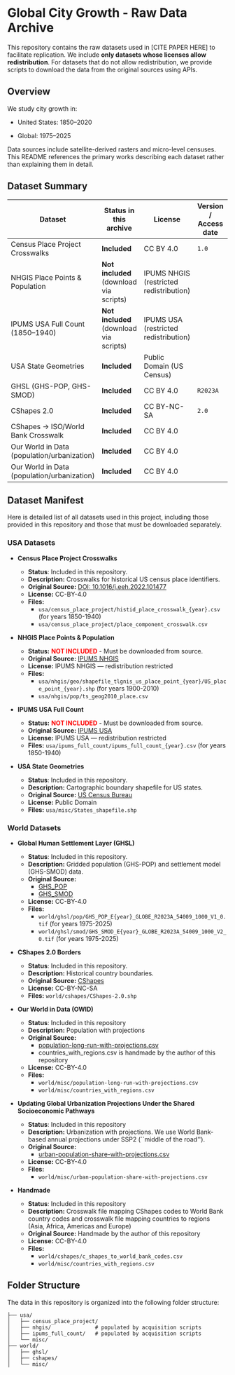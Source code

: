 # Global City Growth - Raw Data Archive

This repository contains the raw datasets used in [CITE PAPER HERE] to facilitate replication.
We include **only datasets whose licenses allow redistribution**. 
For datasets that do not allow redistribution, we provide scripts to download the data from the original sources using APIs.

## Overview

We study city growth in:

- United States: 1850–2020

- Global: 1975–2025

Data sources include satellite-derived rasters and micro-level censuses. 
This README references the primary works describing each dataset rather than explaining them in detail.

## Dataset Summary

| Dataset                                     | Status in this archive                  | License                                 | Version / Access date    | Citation / URL                                             |
| ------------------------------------------- | --------------------------------------- | --------------------------------------- | ------------------------ | ---------------------------------------------------------- |
| Census Place Project Crosswalks             | **Included**                            | CC BY 4.0                               | `1.0`                    | DOI: `10.1016/j.eeh.2022.101477`                           |
| NHGIS Place Points & Population             | **Not included** (download via scripts) | IPUMS NHGIS (restricted redistribution) |                          | [https://www.nhgis.org/](https://www.nhgis.org/)           |
| IPUMS USA Full Count (1850–1940)            | **Not included** (download via scripts) | IPUMS USA (restricted redistribution)   |                          | [https://usa.ipums.org/](https://usa.ipums.org/)           |
| USA State Geometries                        | **Included**                            | Public Domain (US Census)               |                          | Census Cartographic Boundary Files                         |
| GHSL (GHS-POP, GHS-SMOD)                    | **Included**                            | CC BY 4.0                               | `R2023A`                 | Copernicus EMS (GHSL)                                      |
| CShapes 2.0                                 | **Included**                            | CC BY-NC-SA                             | `2.0`                    | [https://cshapes.org/](https://cshapes.org/)               |
| CShapes → ISO/World Bank Crosswalk          | **Included**                            | CC BY 4.0                               |                          | This repository                                            |
| Our World in Data (population/urbanization) | **Included**                            | CC BY 4.0                               |                          | [https://ourworldindata.org/](https://ourworldindata.org/) |
| Our World in Data (population/urbanization) | **Included**                            | CC BY 4.0                               |                          | DOI: `https://doi.org/10.6084/m9.figshare.c.5521821.v1` |


## Dataset Manifest

Here is detailed list of all datasets used in this project, including those provided in this repository and those that must be downloaded separately. 

### USA Datasets

* **Census Place Project Crosswalks**
    * **Status**: Included in this repository.
    * **Description:** Crosswalks for historical US census place identifiers.
    * **Original Source:** [DOI: 10.1016/j.eeh.2022.101477](https://doi.org/10.1016/j.eeh.2022.101477)
    * **License:** CC-BY-4.0
    * **Files:**
        * `usa/census_place_project/histid_place_crosswalk_{year}.csv` (for years 1850-1940)
        * `usa/census_place_project/place_component_crosswalk.csv`

* **NHGIS Place Points & Population**
    * **Status:** <span style="color:red">**NOT INCLUDED**</span> - Must be downloaded from source.
    * **Original Source:** [IPUMS NHGIS](https://www.nhgis.org/)
    * **License:** IPUMS NHGIS — redistribution restricted
    * **Files:**
        * `usa/nhgis/geo/shapefile_tlgnis_us_place_point_{year}/US_place_point_{year}.shp` (for years 1900-2010)
        * `usa/nhgis/pop/ts_geog2010_place.csv`

* **IPUMS USA Full Count**
    * **Status:** <span style="color:red">**NOT INCLUDED**</span> - Must be downloaded from source.
    * **Original Source:** [IPUMS USA](https://usa.ipums.org/)
    * **License:** IPUMS USA — redistribution restricted
    * **Files:** `usa/ipums_full_count/ipums_full_count_{year}.csv` (for years 1850-1940)

* **USA State Geometries**
    * **Status**: Included in this repository.
    * **Description:** Cartographic boundary shapefile for US states.
    * **Original Source:** [US Census Bureau](https://www.census.gov/geographies/mapping-files/time-series/geo/carto-boundary-file.html)
    * **License:** Public Domain
    * **Files:** `usa/misc/States_shapefile.shp`

### World Datasets

* **Global Human Settlement Layer (GHSL)**
    * **Status**: Included in this repository.
    * **Description:** Gridded population (GHS-POP) and settlement model (GHS-SMOD) data.
    * **Original Source:** 
        - [GHS_POP](https://human-settlement.emergency.copernicus.eu/download.php?ds=smod)
        - [GHS_SMOD](https://human-settlement.emergency.copernicus.eu/download.php?ds=pop)
    * **License:** CC-BY-4.0
    * **Files:**
        * `world/ghsl/pop/GHS_POP_E{year}_GLOBE_R2023A_54009_1000_V1_0.tif` (for years 1975-2025)
        * `world/ghsl/smod/GHS_SMOD_E{year}_GLOBE_R2023A_54009_1000_V2_0.tif` (for years 1975-2025)

* **CShapes 2.0 Borders**
    * **Status**: Included in this repository.
    * **Description:** Historical country boundaries.
    * **Original Source:** [CShapes](https://cshapes.org/)
    * **License:** CC-BY-NC-SA
    * **Files:** `world/cshapes/CShapes-2.0.shp`

* **Our World in Data (OWID)**
    * **Status**: Included in this repository
    * **Description:** Population with projections
    * **Original Source:** 
        - [population-long-run-with-projections.csv](https://ourworldindata.org/grapher/population-long-run-with-projections)
        - countries_with_regions.csv is handmade by the author of this repository
    * **License:** CC-BY-4.0
    * **Files:**
        * `world/misc/population-long-run-with-projections.csv`
        * `world/misc/countries_with_regions.csv`

* **Updating Global Urbanization Projections Under the Shared Socioeconomic Pathways**
    * **Status**: Included in this repository
    * **Description:** Urbanization with projections. We use World Bank-based annual projections under SSP2 (``middle of the road''). 
    * **Original Source:** 
        - [urban-population-share-with-projections.csv](https://doi.org/10.6084/m9.figshare.c.5521821.v1)
    * **License:** CC-BY-4.0
    * **Files:**
        * `world/misc/urban-population-share-with-projections.csv`

* **Handmade**
    * **Status**: Included in this repository
    * **Description:** Crosswalk file mapping CShapes codes to World Bank country codes and crosswalk file mapping countries to regions (Asia, Africa, Americas and Europe)
    * **Original Source:** Handmade by the author of this repository
    * **License:** CC-BY-4.0
    * **Files:**
        * `world/cshapes/c_shapes_to_world_bank_codes.csv`
        * `world/misc/countries_with_regions.csv`



## Folder Structure

The data in this repository is organized into the following folder structure:
```
├── usa/
│   ├── census_place_project/
│   ├── nhgis/              # populated by acquisition scripts
│   ├── ipums_full_count/   # populated by acquisition scripts
│   └── misc/
├── world/
│   ├── ghsl/
│   ├── cshapes/
│   └── misc/
```